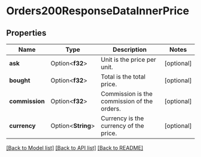 # Orders200ResponseDataInnerPrice

## Properties

Name | Type | Description | Notes
------------ | ------------- | ------------- | -------------
**ask** | Option<**f32**> | Unit is the price per unit. | [optional]
**bought** | Option<**f32**> | Total is the total price. | [optional]
**commission** | Option<**f32**> | Commission is the commission of the orders. | [optional]
**currency** | Option<**String**> | Currency is the currency of the price. | [optional]

[[Back to Model list]](../README.md#documentation-for-models) [[Back to API list]](../README.md#documentation-for-api-endpoints) [[Back to README]](../README.md)


